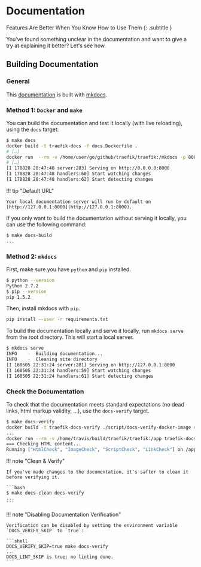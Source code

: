 # Documentation

Features Are Better When You Know How to Use Them
{: .subtitle }

You've found something unclear in the documentation and want to give a try at explaining it better?
Let's see how.

## Building Documentation

### General

This [documentation](https://doc.traefik.io/) is built with [mkdocs](https://mkdocs.org/).

### Method 1: `Docker` and `make`

You can build the documentation and test it locally (with live reloading), using the `docs` target:

```bash
$ make docs
docker build -t traefik-docs -f docs.Dockerfile .
# […]
docker run  --rm -v /home/user/go/github/traefik/traefik:/mkdocs -p 8000:8000 traefik-docs mkdocs serve
# […]
[I 170828 20:47:48 server:283] Serving on http://0.0.0.0:8000
[I 170828 20:47:48 handlers:60] Start watching changes
[I 170828 20:47:48 handlers:62] Start detecting changes
```

!!! tip "Default URL"

    Your local documentation server will run by default on [http://127.0.0.1:8000](http://127.0.0.1:8000).

If you only want to build the documentation without serving it locally, you can use the following command:

```bash
$ make docs-build
...
```

### Method 2: `mkdocs`

First, make sure you have `python` and `pip` installed.

```bash
$ python --version
Python 2.7.2
$ pip --version
pip 1.5.2
```

Then, install mkdocs with `pip`.

```bash
pip install --user -r requirements.txt
```

To build the documentation locally and serve it locally, run `mkdocs serve` from the root directory.
This will start a local server.

```bash
$ mkdocs serve
INFO    -  Building documentation...
INFO    -  Cleaning site directory
[I 160505 22:31:24 server:281] Serving on http://127.0.0.1:8000
[I 160505 22:31:24 handlers:59] Start watching changes
[I 160505 22:31:24 handlers:61] Start detecting changes
```

### Check the Documentation

To check that the documentation meets standard expectations (no dead links, html markup validity, ...), use the `docs-verify` target.

```bash
$ make docs-verify
docker build -t traefik-docs-verify ./script/docs-verify-docker-image ## Build Validator image
...
docker run --rm -v /home/travis/build/traefik/traefik:/app traefik-docs-verify ## Check for dead links and w3c compliance
=== Checking HTML content...
Running ["HtmlCheck", "ImageCheck", "ScriptCheck", "LinkCheck"] on /app/site/basics/index.html on *.html...
```

!!! note "Clean & Verify"

    If you've made changes to the documentation, it's safter to clean it before verifying it. 

    ```bash
    $ make docs-clean docs-verify
    ...
    ```

!!! note "Disabling Documentation Verification"

    Verification can be disabled by setting the environment variable `DOCS_VERIFY_SKIP` to `true`:
    
    ```shell
    DOCS_VERIFY_SKIP=true make docs-verify
    ...
    DOCS_LINT_SKIP is true: no linting done.
    ```
